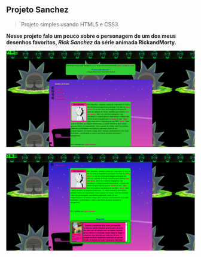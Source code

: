 ## Projeto Sanchez

> Projeto simples usando HTML5 e CSS3.

<b> Nesse projeto falo um pouco sobre o personagem de um dos meus desenhos favoritos, <i>Rick Sanchez</i> da série animada RickandMorty.</b>

![](./imagens/projetoicon.png)

<!-- <br> -->
![](./imagens/projetoicon2.png)


